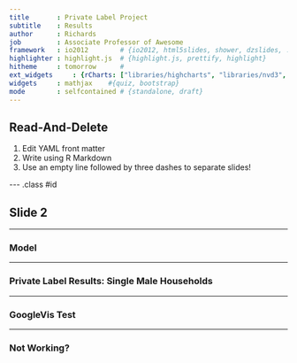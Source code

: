 ```yaml
---
title       : Private Label Project 
subtitle    : Results 
author      : Richards
job         : Associate Professor of Awesome
framework   : io2012        # {io2012, html5slides, shower, dzslides, ...}
highlighter : highlight.js  # {highlight.js, prettify, highlight}
hitheme     : tomorrow      # 
ext_widgets     : {rCharts: ["libraries/highcharts", "libraries/nvd3", "libraries/morris", "libraries/dimple", "libraries/Rickshaw"]}           
widgets     : mathjax    #{quiz, bootstrap}
mode        : selfcontained # {standalone, draft}
---
```



## Read-And-Delete

1. Edit YAML front matter
2. Write using R Markdown
3. Use an empty line followed by three dashes to separate slides!

--- .class #id 

## Slide 2

 













---
### Model 

---
### Private Label Results: Single Male Households 




<div id ="chart1"></div>
<script type='text/javascript' src=http://code.jquery.com/jquery-1.9.1.min.js></script>
<script type='text/javascript' src=http://code.highcharts.com/highcharts.js></script>
<script type='text/javascript' src=http://code.highcharts.com/highcharts-more.js></script>
<div id='chart1' class='rChart highcharts'></div>
<script type='text/javascript'>
    (function($){
        $(function () {
            var chart = new Highcharts.Chart({
 "dom": "chart1",
"width":    800,
"height":    400,
"credits": {
 "href": null,
"text": null 
},
"title": {
 "text": "Change in PL share compared to 18-34 Age group" 
},
"yAxis": {
 "title": "Change in PL share" 
},
"series": [
 {
 "data": [
 [
 "35-44",
0.05402 
],
[
 "45-54",
0.040051 
],
[
 "55-64",
0.024423 
],
[
 "65+",
-0.032997 
] 
],
"name": "ADULT-INCONTINENCE",
"type": "line",
"marker": {
 "radius":      0 
} 
},
{
 "data": [
 [
 "35-44",
0.055136 
],
[
 "45-54",
0.038901 
],
[
 "55-64",
0.02482 
],
[
 "65+",
-0.012398 
] 
],
"name": "ANALGESIC & CHEST RUBS",
"type": "line",
"marker": {
 "radius":      0 
} 
},
{
 "data": [
 [
 "35-44",
0.068878 
],
[
 "45-54",
0.044217 
],
[
 "55-64",
0.026774 
],
[
 "65+",
-0.041777 
] 
],
"name": "ANTACIDS",
"type": "line",
"marker": {
 "radius":      0 
} 
},
{
 "data": [
 [
 "35-44",
0.037857 
],
[
 "45-54",
0.036525 
],
[
 "55-64",
0.017095 
],
[
 "65+",
-0.041092 
] 
],
"name": "ANTI-GAS PRODUCTS",
"type": "line",
"marker": {
 "radius":      0 
} 
},
{
 "data": [
 [
 "35-44",
0.007063 
],
[
 "45-54",
0.009382 
],
[
 "55-64",
0.014891 
],
[
 "65+",
-0.006528 
] 
],
"name": "AUTOMOTIVE",
"type": "line",
"marker": {
 "radius":      0 
} 
},
{
 "data": [
 [
 "35-44",
0.004109 
],
[
 "45-54",
0.002729 
],
[
 "55-64",
0.00299 
],
[
 "65+",
0.000738 
] 
],
"name": "BABY FOOD",
"type": "line",
"marker": {
 "radius":      0 
} 
},
{
 "data": [
 [
 "35-44",
0.01348 
],
[
 "45-54",
0.012783 
],
[
 "55-64",
0.011967 
],
[
 "65+",
0.020854 
] 
],
"name": "BABY NEEDS",
"type": "line",
"marker": {
 "radius":      0 
} 
},
{
 "data": [
 [
 "35-44",
0.025153 
],
[
 "45-54",
0.008921 
],
[
 "55-64",
-0.000689 
],
[
 "65+",
-0.015877 
] 
],
"name": "BAKED GOODS-FROZEN",
"type": "line",
"marker": {
 "radius":      0 
} 
},
{
 "data": [
 [
 "35-44",
0.001588 
],
[
 "45-54",
0.008144 
],
[
 "55-64",
0.015295 
],
[
 "65+",
0.028276 
] 
],
"name": "BAKING MIXES",
"type": "line",
"marker": {
 "radius":      0 
} 
},
{
 "data": [
 [
 "35-44",
0.012953 
],
[
 "45-54",
0.013289 
],
[
 "55-64",
0.017322 
],
[
 "65+",
0.018126 
] 
],
"name": "BAKING SUPPLIES",
"type": "line",
"marker": {
 "radius":      0 
} 
},
{
 "data": [
 [
 "35-44",
0.001415 
],
[
 "45-54",
0.010088 
],
[
 "55-64",
0.014575 
],
[
 "65+",
0.031527 
] 
],
"name": "BATTERIES AND FLASHLIGHTS",
"type": "line",
"marker": {
 "radius":      0 
} 
},
{
 "data": [
 [
 "35-44",
0.019051 
],
[
 "45-54",
0.013388 
],
[
 "55-64",
-0.002921 
],
[
 "65+",
-0.003444 
] 
],
"name": "BREAD AND BAKED GOODS",
"type": "line",
"marker": {
 "radius":      0 
} 
},
{
 "data": [
 [
 "35-44",
0.013613 
],
[
 "45-54",
0.010194 
],
[
 "55-64",
0.005656 
],
[
 "65+",
0.006945 
] 
],
"name": "BREAKFAST FOOD",
"type": "line",
"marker": {
 "radius":      0 
} 
},
{
 "data": [
 [
 "35-44",
0.017831 
],
[
 "45-54",
0.009945 
],
[
 "55-64",
-0.001048 
],
[
 "65+",
0.027648 
] 
],
"name": "BREAKFAST FOODS-FROZEN",
"type": "line",
"marker": {
 "radius":      0 
} 
},
{
 "data": [
 [
 "35-44",
0.037178 
],
[
 "45-54",
0.011964 
],
[
 "55-64",
0.004856 
],
[
 "65+",
-0.028243 
] 
],
"name": "BUTTER AND MARGARINE",
"type": "line",
"marker": {
 "radius":      0 
} 
},
{
 "data": [
 [
 "35-44",
0.002795 
],
[
 "45-54",
0.003369 
],
[
 "55-64",
0.006316 
],
[
 "65+",
0.013243 
] 
],
"name": "CANDY",
"type": "line",
"marker": {
 "radius":      0 
} 
},
{
 "data": [
 [
 "35-44",
0.001272 
],
[
 "45-54",
0.009296 
],
[
 "55-64",
0.018066 
],
[
 "65+",
0.036225 
] 
],
"name": "CARBONATED BEVERAGES",
"type": "line",
"marker": {
 "radius":      0 
} 
},
{
 "data": [
 [
 "35-44",
0.000855 
],
[
 "45-54",
0.012884 
],
[
 "55-64",
0.035493 
],
[
 "65+",
0.056601 
] 
],
"name": "CEREAL",
"type": "line",
"marker": {
 "radius":      0 
} 
},
{
 "data": [
 [
 "35-44",
0.014184 
],
[
 "45-54",
0.012705 
],
[
 "55-64",
0.012183 
],
[
 "65+",
0.009057 
] 
],
"name": "CHARCOAL, LOGS, ACCESSORIES",
"type": "line",
"marker": {
 "radius":      0 
} 
},
{
 "data": [
 [
 "35-44",
0.038574 
],
[
 "45-54",
0.015171 
],
[
 "55-64",
0.008797 
],
[
 "65+",
-0.016279 
] 
],
"name": "CHEESE",
"type": "line",
"marker": {
 "radius":      0 
} 
},
{
 "data": [
 [
 "35-44",
0.007746 
],
[
 "45-54",
0.009225 
],
[
 "55-64",
0.010249 
],
[
 "65+",
0.018096 
] 
],
"name": "COFFEE",
"type": "line",
"marker": {
 "radius":      0 
} 
},
{
 "data": [
 [
 "35-44",
0.057904 
],
[
 "45-54",
0.047236 
],
[
 "55-64",
0.042102 
],
[
 "65+",
0.015959 
] 
],
"name": "COLD REMEDIES - ADULT",
"type": "line",
"marker": {
 "radius":      0 
} 
},
{
 "data": [
 [
 "35-44",
0.013981 
],
[
 "45-54",
0.012181 
],
[
 "55-64",
0.01894 
],
[
 "65+",
0.036836 
] 
],
"name": "CONDIMENTS, GRAVIES, AND SAUCES",
"type": "line",
"marker": {
 "radius":      0 
} 
},
{
 "data": [
 [
 "35-44",
-0.003112 
],
[
 "45-54",
0.011718 
],
[
 "55-64",
0.02788 
],
[
 "65+",
0.049829 
] 
],
"name": "COOKIES",
"type": "line",
"marker": {
 "radius":      0 
} 
},
{
 "data": [
 [
 "35-44",
0.00292 
],
[
 "45-54",
0.00362 
],
[
 "55-64",
 7e-06 
],
[
 "65+",
-0.000839 
] 
],
"name": "COSMETICS",
"type": "line",
"marker": {
 "radius":      0 
} 
},
{
 "data": [
 [
 "35-44",
0.002992 
],
[
 "45-54",
0.0134 
],
[
 "55-64",
0.021244 
],
[
 "65+",
0.012239 
] 
],
"name": "COT CHEESE, SOUR CREAM, TOPPINGS",
"type": "line",
"marker": {
 "radius":      0 
} 
},
{
 "data": [
 [
 "35-44",
0.012475 
],
[
 "45-54",
0.01496 
],
[
 "55-64",
0.014148 
],
[
 "65+",
0.002338 
] 
],
"name": "COUGH AND COLD REMEDIES",
"type": "line",
"marker": {
 "radius":      0 
} 
},
{
 "data": [
 [
 "35-44",
0.060289 
],
[
 "45-54",
0.046415 
],
[
 "55-64",
0.030629 
],
[
 "65+",
-0.012451 
] 
],
"name": "COUGH SYRUPS & TABLETS",
"type": "line",
"marker": {
 "radius":      0 
} 
},
{
 "data": [
 [
 "35-44",
0.004846 
],
[
 "45-54",
0.013124 
],
[
 "55-64",
0.012807 
],
[
 "65+",
0.032608 
] 
],
"name": "CRACKERS",
"type": "line",
"marker": {
 "radius":      0 
} 
},
{
 "data": [
 [
 "35-44",
0.012392 
],
[
 "45-54",
0.012744 
],
[
 "55-64",
0.004008 
],
[
 "65+",
0.012702 
] 
],
"name": "DESSERTS, GELATINS, SYRUP",
"type": "line",
"marker": {
 "radius":      0 
} 
},
{
 "data": [
 [
 "35-44",
0.005198 
],
[
 "45-54",
0.011408 
],
[
 "55-64",
0.015159 
],
[
 "65+",
0.040346 
] 
],
"name": "DESSERTS/FRUITS/TOPPINGS-FROZEN",
"type": "line",
"marker": {
 "radius":      0 
} 
},
{
 "data": [
 [
 "35-44",
0.001738 
],
[
 "45-54",
0.004271 
],
[
 "55-64",
0.007354 
],
[
 "65+",
0.007464 
] 
],
"name": "DETERGENTS",
"type": "line",
"marker": {
 "radius":      0 
} 
},
{
 "data": [
 [
 "35-44",
0.039511 
],
[
 "45-54",
0.031532 
],
[
 "55-64",
0.014733 
],
[
 "65+",
-0.034082 
] 
],
"name": "DIARRHEA REMEDIES",
"type": "line",
"marker": {
 "radius":      0 
} 
},
{
 "data": [
 [
 "35-44",
0.005504 
],
[
 "45-54",
0.005305 
],
[
 "55-64",
0.004263 
],
[
 "65+",
0.005932 
] 
],
"name": "DIET AIDS",
"type": "line",
"marker": {
 "radius":      0 
} 
},
{
 "data": [
 [
 "35-44",
0.011409 
],
[
 "45-54",
0.008783 
],
[
 "55-64",
0.010122 
],
[
 "65+",
0.011623 
] 
],
"name": "DISPOSABLE DIAPERS",
"type": "line",
"marker": {
 "radius":      0 
} 
},
{
 "data": [
 [
 "35-44",
0.0048 
],
[
 "45-54",
0.013205 
],
[
 "55-64",
0.015967 
],
[
 "65+",
0.03514 
] 
],
"name": "DOUGH PRODUCTS",
"type": "line",
"marker": {
 "radius":      0 
} 
},
{
 "data": [
 [
 "35-44",
0.008108 
],
[
 "45-54",
0.011566 
],
[
 "55-64",
0.023371 
],
[
 "65+",
0.01708 
] 
],
"name": "DRESSINGS/SALADS/PREP FOODS-DELI",
"type": "line",
"marker": {
 "radius":      0 
} 
},
{
 "data": [
 [
 "35-44",
0.024386 
],
[
 "45-54",
0.009196 
],
[
 "55-64",
0.003996 
],
[
 "65+",
0.005689 
] 
],
"name": "EGGS",
"type": "line",
"marker": {
 "radius":      0 
} 
},
{
 "data": [
 [
 "35-44",
0.043032 
],
[
 "45-54",
0.031164 
],
[
 "55-64",
0.017604 
],
[
 "65+",
-0.046762 
] 
],
"name": "EYE DROPS & LOTIONS",
"type": "line",
"marker": {
 "radius":      0 
} 
},
{
 "data": [
 [
 "35-44",
0.018904 
],
[
 "45-54",
0.010018 
],
[
 "55-64",
0.00964 
],
[
 "65+",
0.004612 
] 
],
"name": "FEMININE HYGIENE",
"type": "line",
"marker": {
 "radius":      0 
} 
},
{
 "data": [
 [
 "35-44",
0.015828 
],
[
 "45-54",
0.016605 
],
[
 "55-64",
0.015497 
],
[
 "65+",
0.022794 
] 
],
"name": "FIRST AID",
"type": "line",
"marker": {
 "radius":      0 
} 
},
{
 "data": [
 [
 "35-44",
0.008909 
],
[
 "45-54",
0.007411 
],
[
 "55-64",
0.004387 
],
[
 "65+",
0.005052 
] 
],
"name": "FLORAL, GARDENING",
"type": "line",
"marker": {
 "radius":      0 
} 
},
{
 "data": [
 [
 "35-44",
0.017898 
],
[
 "45-54",
0.01227 
],
[
 "55-64",
0.005133 
],
[
 "65+",
0.010643 
] 
],
"name": "FLOUR",
"type": "line",
"marker": {
 "radius":      0 
} 
},
{
 "data": [
 [
 "35-44",
0.008286 
],
[
 "45-54",
0.006912 
],
[
 "55-64",
0.006926 
],
[
 "65+",
0.006348 
] 
],
"name": "FRAGRANCES - WOMEN",
"type": "line",
"marker": {
 "radius":      0 
} 
},
{
 "data": [
 [
 "35-44",
0.007471 
],
[
 "45-54",
0.004321 
],
[
 "55-64",
0.00548 
],
[
 "65+",
-0.001631 
] 
],
"name": "FRESH MEAT",
"type": "line",
"marker": {
 "radius":      0 
} 
},
{
 "data": [
 [
 "35-44",
0.012839 
],
[
 "45-54",
0.007993 
],
[
 "55-64",
-0.006992 
],
[
 "65+",
-0.01816 
] 
],
"name": "FRESH PRODUCE",
"type": "line",
"marker": {
 "radius":      0 
} 
},
{
 "data": [
 [
 "35-44",
0.000443 
],
[
 "45-54",
0.003828 
],
[
 "55-64",
0.004325 
],
[
 "65+",
0.00348 
] 
],
"name": "FRESHENERS AND DEODORIZERS",
"type": "line",
"marker": {
 "radius":      0 
} 
},
{
 "data": [
 [
 "35-44",
0.008476 
],
[
 "45-54",
0.013897 
],
[
 "55-64",
0.02503 
],
[
 "65+",
0.010651 
] 
],
"name": "FRUIT - CANNED",
"type": "line",
"marker": {
 "radius":      0 
} 
},
{
 "data": [
 [
 "35-44",
0.009858 
],
[
 "45-54",
0.0115 
],
[
 "55-64",
0.011409 
],
[
 "65+",
0.025708 
] 
],
"name": "FRUIT - DRIED",
"type": "line",
"marker": {
 "radius":      0 
} 
},
{
 "data": [
 [
 "35-44",
0.009948 
],
[
 "45-54",
0.011486 
],
[
 "55-64",
0.017285 
],
[
 "65+",
0.029057 
] 
],
"name": "GLASSWARE, TABLEWARE",
"type": "line",
"marker": {
 "radius":      0 
} 
},
{
 "data": [
 [
 "35-44",
0.002228 
],
[
 "45-54",
0.01072 
],
[
 "55-64",
0.016487 
],
[
 "65+",
0.021659 
] 
],
"name": "GROOMING AIDS",
"type": "line",
"marker": {
 "radius":      0 
} 
},
{
 "data": [
 [
 "35-44",
0.002162 
],
[
 "45-54",
0.003972 
],
[
 "55-64",
0.00524 
],
[
 "65+",
0.002299 
] 
],
"name": "HAIR CARE",
"type": "line",
"marker": {
 "radius":      0 
} 
},
{
 "data": [
 [
 "35-44",
0.01229 
],
[
 "45-54",
0.007487 
],
[
 "55-64",
0.015083 
],
[
 "65+",
0.008906 
] 
],
"name": "HARDWARE, TOOLS",
"type": "line",
"marker": {
 "radius":      0 
} 
},
{
 "data": [
 [
 "35-44",
0.015968 
],
[
 "45-54",
0.005552 
],
[
 "55-64",
0.003009 
],
[
 "65+",
-0.005938 
] 
],
"name": "HOUSEHOLD CLEANERS",
"type": "line",
"marker": {
 "radius":      0 
} 
},
{
 "data": [
 [
 "35-44",
0.011478 
],
[
 "45-54",
0.007964 
],
[
 "55-64",
0.014279 
],
[
 "65+",
-0.011367 
] 
],
"name": "HOUSEHOLD SUPPLIES",
"type": "line",
"marker": {
 "radius":      0 
} 
},
{
 "data": [
 [
 "35-44",
0.005179 
],
[
 "45-54",
0.005204 
],
[
 "55-64",
0.010221 
],
[
 "65+",
0.00764 
] 
],
"name": "HOUSEWARES, APPLIANCES",
"type": "line",
"marker": {
 "radius":      0 
} 
},
{
 "data": [
 [
 "35-44",
0.016835 
],
[
 "45-54",
0.008272 
],
[
 "55-64",
0.002219 
],
[
 "65+",
0.010688 
] 
],
"name": "ICE",
"type": "line",
"marker": {
 "radius":      0 
} 
},
{
 "data": [
 [
 "35-44",
0.000351 
],
[
 "45-54",
0.013251 
],
[
 "55-64",
0.030795 
],
[
 "65+",
0.048942 
] 
],
"name": "ICE CREAM, NOVELTIES",
"type": "line",
"marker": {
 "radius":      0 
} 
},
{
 "data": [
 [
 "35-44",
0.004061 
],
[
 "45-54",
0.003999 
],
[
 "55-64",
0.001905 
],
[
 "65+",
0.003169 
] 
],
"name": "INSECTICDS/PESTICDS/RODENTICDS",
"type": "line",
"marker": {
 "radius":      0 
} 
},
{
 "data": [
 [
 "35-44",
0.002843 
],
[
 "45-54",
0.01479 
],
[
 "55-64",
0.012741 
],
[
 "65+",
0.010707 
] 
],
"name": "JAMS, JELLIES, SPREADS",
"type": "line",
"marker": {
 "radius":      0 
} 
},
{
 "data": [
 [
 "35-44",
0.005446 
],
[
 "45-54",
0.0118 
],
[
 "55-64",
0.022769 
],
[
 "65+",
0.050414 
] 
],
"name": "JUICE, DRINKS - CANNED, BOTTLED",
"type": "line",
"marker": {
 "radius":      0 
} 
},
{
 "data": [
 [
 "35-44",
0.005485 
],
[
 "45-54",
0.008933 
],
[
 "55-64",
0.022158 
],
[
 "65+",
0.015982 
] 
],
"name": "JUICES, DRINKS-FROZEN",
"type": "line",
"marker": {
 "radius":      0 
} 
},
{
 "data": [
 [
 "35-44",
0.018421 
],
[
 "45-54",
0.011631 
],
[
 "55-64",
-0.007642 
],
[
 "65+",
0.011032 
] 
],
"name": "KITCHEN GADGETS",
"type": "line",
"marker": {
 "radius":      0 
} 
},
{
 "data": [
 [
 "35-44",
0.005936 
],
[
 "45-54",
0.013453 
],
[
 "55-64",
0.013332 
],
[
 "65+",
0.000943 
] 
],
"name": "LAUNDRY SUPPLIES",
"type": "line",
"marker": {
 "radius":      0 
} 
},
{
 "data": [
 [
 "35-44",
0.050996 
],
[
 "45-54",
0.043823 
],
[
 "55-64",
0.034682 
],
[
 "65+",
-0.00683 
] 
],
"name": "LAXATIVES",
"type": "line",
"marker": {
 "radius":      0 
} 
},
{
 "data": [
 [
 "35-44",
0.005822 
],
[
 "45-54",
0.007868 
],
[
 "55-64",
0.010229 
],
[
 "65+",
0.013528 
] 
],
"name": "LIGHT BULBS, ELECTRIC GOODS",
"type": "line",
"marker": {
 "radius":      0 
} 
},
{
 "data": [
 [
 "35-44",
0.063386 
],
[
 "45-54",
0.046101 
],
[
 "55-64",
0.029065 
],
[
 "65+",
-0.04753 
] 
],
"name": "MEDICATED PRODUCTS",
"type": "line",
"marker": {
 "radius":      0 
} 
},
{
 "data": [
 [
 "35-44",
0.018172 
],
[
 "45-54",
0.01689 
],
[
 "55-64",
0.018403 
],
[
 "65+",
0.00303 
] 
],
"name": "MEDICATIONS/REMEDIES/HEALTH AI",
"type": "line",
"marker": {
 "radius":      0 
} 
},
{
 "data": [
 [
 "35-44",
0.009059 
],
[
 "45-54",
0.004914 
],
[
 "55-64",
0.005426 
],
[
 "65+",
0.013173 
] 
],
"name": "MEN'S TOILETRIES",
"type": "line",
"marker": {
 "radius":      0 
} 
},
{
 "data": [
 [
 "35-44",
0.016936 
],
[
 "45-54",
0.011018 
],
[
 "55-64",
0.004581 
],
[
 "65+",
0.001975 
] 
],
"name": "MILK",
"type": "line",
"marker": {
 "radius":      0 
} 
},
{
 "data": [
 [
 "35-44",
0.056253 
],
[
 "45-54",
0.039319 
],
[
 "55-64",
0.02584 
],
[
 "65+",
-0.01654 
] 
],
"name": "MINERALS",
"type": "line",
"marker": {
 "radius":      0 
} 
},
{
 "data": [
 [
 "35-44",
0.005805 
],
[
 "45-54",
0.013547 
],
[
 "55-64",
0.011087 
],
[
 "65+",
0.053162 
] 
],
"name": "NUTS",
"type": "line",
"marker": {
 "radius":      0 
} 
},
{
 "data": [
 [
 "35-44",
0.006946 
],
[
 "45-54",
0.01091 
],
[
 "55-64",
0.023652 
],
[
 "65+",
0.018868 
] 
],
"name": "ORAL HYGIENE",
"type": "line",
"marker": {
 "radius":      0 
} 
},
{
 "data": [
 [
 "35-44",
0.021381 
],
[
 "45-54",
0.009466 
],
[
 "55-64",
0.00338 
],
[
 "65+",
0.015493 
] 
],
"name": "PACKAGED MEATS-DELI",
"type": "line",
"marker": {
 "radius":      0 
} 
},
{
 "data": [
 [
 "35-44",
-0.000341 
],
[
 "45-54",
0.012296 
],
[
 "55-64",
0.021809 
],
[
 "65+",
0.016981 
] 
],
"name": "PACKAGED MILK AND MODIFIERS",
"type": "line",
"marker": {
 "radius":      0 
} 
},
{
 "data": [
 [
 "35-44",
0.045735 
],
[
 "45-54",
0.033812 
],
[
 "55-64",
0.014653 
],
[
 "65+",
-0.039335 
] 
],
"name": "PAIN REMEDIES - ARTHRITIS",
"type": "line",
"marker": {
 "radius":      0 
} 
},
{
 "data": [
 [
 "35-44",
0.047282 
],
[
 "45-54",
0.045501 
],
[
 "55-64",
0.03159 
],
[
 "65+",
-0.02715 
] 
],
"name": "PAIN REMEDIES - HEADACHE",
"type": "line",
"marker": {
 "radius":      0 
} 
},
{
 "data": [
 [
 "35-44",
0.018588 
],
[
 "45-54",
0.014597 
],
[
 "55-64",
0.009055 
],
[
 "65+",
-0.007657 
] 
],
"name": "PAPER PRODUCTS",
"type": "line",
"marker": {
 "radius":      0 
} 
},
{
 "data": [
 [
 "35-44",
0.025954 
],
[
 "45-54",
0.013284 
],
[
 "55-64",
-2.9e-05 
],
[
 "65+",
-0.028388 
] 
],
"name": "PASTA",
"type": "line",
"marker": {
 "radius":      0 
} 
},
{
 "data": [
 [
 "35-44",
0.006899 
],
[
 "45-54",
0.00796 
],
[
 "55-64",
0.011647 
],
[
 "65+",
0.01842 
] 
],
"name": "PERSONAL SOAP AND BATH ADDITIV",
"type": "line",
"marker": {
 "radius":      0 
} 
},
{
 "data": [
 [
 "35-44",
0.007815 
],
[
 "45-54",
0.010111 
],
[
 "55-64",
0.017376 
],
[
 "65+",
0.01012 
] 
],
"name": "PET CARE",
"type": "line",
"marker": {
 "radius":      0 
} 
},
{
 "data": [
 [
 "35-44",
0.004967 
],
[
 "45-54",
0.009239 
],
[
 "55-64",
0.012463 
],
[
 "65+",
0.029704 
] 
],
"name": "PET FOOD",
"type": "line",
"marker": {
 "radius":      0 
} 
},
{
 "data": [
 [
 "35-44",
0.037117 
],
[
 "45-54",
0.035177 
],
[
 "55-64",
0.018671 
],
[
 "65+",
-0.027752 
] 
],
"name": "PETROLEUM JELLY",
"type": "line",
"marker": {
 "radius":      0 
} 
},
{
 "data": [
 [
 "35-44",
0.010657 
],
[
 "45-54",
0.006583 
],
[
 "55-64",
0.007978 
],
[
 "65+",
0.004079 
] 
],
"name": "PHOTOGRAPHIC SUPPLIES",
"type": "line",
"marker": {
 "radius":      0 
} 
},
{
 "data": [
 [
 "35-44",
0.011602 
],
[
 "45-54",
0.015131 
],
[
 "55-64",
0.00239 
],
[
 "65+",
-0.001418 
] 
],
"name": "PICKLES, OLIVES, AND RELISH",
"type": "line",
"marker": {
 "radius":      0 
} 
},
{
 "data": [
 [
 "35-44",
0.020459 
],
[
 "45-54",
0.007844 
],
[
 "55-64",
0.004431 
],
[
 "65+",
-0.011603 
] 
],
"name": "PIZZA/SNACKS/HORS DOEURVES-FRZN",
"type": "line",
"marker": {
 "radius":      0 
} 
},
{
 "data": [
 [
 "35-44",
0.000594 
],
[
 "45-54",
0.011473 
],
[
 "55-64",
0.01603 
],
[
 "65+",
0.026044 
] 
],
"name": "PREPARED FOOD-DRY MIXES",
"type": "line",
"marker": {
 "radius":      0 
} 
},
{
 "data": [
 [
 "35-44",
0.013219 
],
[
 "45-54",
0.008713 
],
[
 "55-64",
0.002844 
],
[
 "65+",
0.005312 
] 
],
"name": "PREPARED FOOD-READY-TO-SERVE",
"type": "line",
"marker": {
 "radius":      0 
} 
},
{
 "data": [
 [
 "35-44",
0.019034 
],
[
 "45-54",
0.004039 
],
[
 "55-64",
-0.003378 
],
[
 "65+",
-0.014483 
] 
],
"name": "PREPARED FOODS-FROZEN",
"type": "line",
"marker": {
 "radius":      0 
} 
},
{
 "data": [
 [
 "35-44",
0.008849 
],
[
 "45-54",
0.005271 
],
[
 "55-64",
0.001696 
],
[
 "65+",
0.012299 
] 
],
"name": "PUDDING, DESSERTS-DAIRY",
"type": "line",
"marker": {
 "radius":      0 
} 
},
{
 "data": [
 [
 "35-44",
0.019199 
],
[
 "45-54",
0.012732 
],
[
 "55-64",
0.014265 
],
[
 "65+",
0.017446 
] 
],
"name": "SALAD DRESSINGS, MAYO, TOPPINGS",
"type": "line",
"marker": {
 "radius":      0 
} 
},
{
 "data": [
 [
 "35-44",
0.010953 
],
[
 "45-54",
0.009379 
],
[
 "55-64",
0.005448 
],
[
 "65+",
0.014809 
] 
],
"name": "SANITARY PROTECTION",
"type": "line",
"marker": {
 "radius":      0 
} 
},
{
 "data": [
 [
 "35-44",
0.014666 
],
[
 "45-54",
0.011089 
],
[
 "55-64",
0.000267 
],
[
 "65+",
-0.022159 
] 
],
"name": "SEAFOOD - CANNED",
"type": "line",
"marker": {
 "radius":      0 
} 
},
{
 "data": [
 [
 "35-44",
0.005655 
],
[
 "45-54",
0.005562 
],
[
 "55-64",
0.005153 
],
[
 "65+",
0.007019 
] 
],
"name": "SHAVING NEEDS",
"type": "line",
"marker": {
 "radius":      0 
} 
},
{
 "data": [
 [
 "35-44",
0.01132 
],
[
 "45-54",
0.014333 
],
[
 "55-64",
0.008884 
],
[
 "65+",
0.001943 
] 
],
"name": "SHORTENING, OIL",
"type": "line",
"marker": {
 "radius":      0 
} 
},
{
 "data": [
 [
 "35-44",
0.040907 
],
[
 "45-54",
0.034522 
],
[
 "55-64",
0.019131 
],
[
 "65+",
-0.025395 
] 
],
"name": "SINUS REMEDIES",
"type": "line",
"marker": {
 "radius":      0 
} 
},
{
 "data": [
 [
 "35-44",
0.008214 
],
[
 "45-54",
0.006214 
],
[
 "55-64",
0.00662 
],
[
 "65+",
0.015762 
] 
],
"name": "SKIN CARE PREPARATIONS",
"type": "line",
"marker": {
 "radius":      0 
} 
},
{
 "data": [
 [
 "35-44",
0.042924 
],
[
 "45-54",
0.032051 
],
[
 "55-64",
0.021283 
],
[
 "65+",
-0.017587 
] 
],
"name": "SLEEPING AIDS",
"type": "line",
"marker": {
 "radius":      0 
} 
},
{
 "data": [
 [
 "35-44",
0.004985 
],
[
 "45-54",
0.008673 
],
[
 "55-64",
0.008627 
],
[
 "65+",
0.011381 
] 
],
"name": "SNACKS",
"type": "line",
"marker": {
 "radius":      0 
} 
},
{
 "data": [
 [
 "35-44",
0.029788 
],
[
 "45-54",
0.009998 
],
[
 "55-64",
0.004173 
],
[
 "65+",
-0.017908 
] 
],
"name": "SNACKS, SPREADS, DIPS-DAIRY",
"type": "line",
"marker": {
 "radius":      0 
} 
},
{
 "data": [
 [
 "35-44",
0.012607 
],
[
 "45-54",
0.012627 
],
[
 "55-64",
0.02791 
],
[
 "65+",
0.03316 
] 
],
"name": "SOFT DRINKS-NON-CARBONATED",
"type": "line",
"marker": {
 "radius":      0 
} 
},
{
 "data": [
 [
 "35-44",
0.006127 
],
[
 "45-54",
0.010932 
],
[
 "55-64",
0.006854 
],
[
 "65+",
0.016876 
] 
],
"name": "SOUP",
"type": "line",
"marker": {
 "radius":      0 
} 
},
{
 "data": [
 [
 "35-44",
0.015525 
],
[
 "45-54",
0.012006 
],
[
 "55-64",
0.001376 
],
[
 "65+",
0.008382 
] 
],
"name": "SPICES, SEASONING, EXTRACTS",
"type": "line",
"marker": {
 "radius":      0 
} 
},
{
 "data": [
 [
 "35-44",
0.006323 
],
[
 "45-54",
0.007761 
],
[
 "55-64",
0.015029 
],
[
 "65+",
0.013528 
] 
],
"name": "STATIONERY, SCHOOL SUPPLIES",
"type": "line",
"marker": {
 "radius":      0 
} 
},
{
 "data": [
 [
 "35-44",
0.037459 
],
[
 "45-54",
0.010379 
],
[
 "55-64",
0.006705 
],
[
 "65+",
-0.03679 
] 
],
"name": "SUGAR, SWEETENERS",
"type": "line",
"marker": {
 "radius":      0 
} 
},
{
 "data": [
 [
 "35-44",
0.018094 
],
[
 "45-54",
0.011135 
],
[
 "55-64",
0.001488 
],
[
 "65+",
0.009402 
] 
],
"name": "TABLE SYRUPS, MOLASSES",
"type": "line",
"marker": {
 "radius":      0 
} 
},
{
 "data": [
 [
 "35-44",
0.01199 
],
[
 "45-54",
0.007533 
],
[
 "55-64",
0.008798 
],
[
 "65+",
0.029598 
] 
],
"name": "TEA",
"type": "line",
"marker": {
 "radius":      0 
} 
},
{
 "data": [
 [
 "35-44",
0.034234 
],
[
 "45-54",
0.012956 
],
[
 "55-64",
-0.003035 
],
[
 "65+",
0.009026 
] 
],
"name": "UNPREP MEAT/POULTRY/SEAFOOD-FRZN",
"type": "line",
"marker": {
 "radius":      0 
} 
},
{
 "data": [
 [
 "35-44",
0.01348 
],
[
 "45-54",
0.014753 
],
[
 "55-64",
0.003431 
],
[
 "65+",
0.001633 
] 
],
"name": "VEGETABLES-FROZEN",
"type": "line",
"marker": {
 "radius":      0 
} 
},
{
 "data": [
 [
 "35-44",
0.025639 
],
[
 "45-54",
0.014158 
],
[
 "55-64",
0.00664 
],
[
 "65+",
-0.006778 
] 
],
"name": "VEGETABLES - CANNED",
"type": "line",
"marker": {
 "radius":      0 
} 
},
{
 "data": [
 [
 "35-44",
0.005662 
],
[
 "45-54",
0.012154 
],
[
 "55-64",
0.017313 
],
[
 "65+",
0.002396 
] 
],
"name": "VEGETABLES AND GRAINS - DRIED",
"type": "line",
"marker": {
 "radius":      0 
} 
},
{
 "data": [
 [
 "35-44",
0.004808 
],
[
 "45-54",
0.014626 
],
[
 "55-64",
0.031482 
],
[
 "65+",
0.028117 
] 
],
"name": "VITAMINS",
"type": "line",
"marker": {
 "radius":      0 
} 
},
{
 "data": [
 [
 "35-44",
0.05135 
],
[
 "45-54",
0.033238 
],
[
 "55-64",
0.008715 
],
[
 "65+",
-0.035006 
] 
],
"name": "VITAMINS-MULTIPLE",
"type": "line",
"marker": {
 "radius":      0 
} 
},
{
 "data": [
 [
 "35-44",
0.031804 
],
[
 "45-54",
0.01389 
],
[
 "55-64",
-0.005127 
],
[
 "65+",
-0.012588 
] 
],
"name": "WRAPPING MATERIALS AND BAGS",
"type": "line",
"marker": {
 "radius":      0 
} 
},
{
 "data": [
 [
 "35-44",
0.01755 
],
[
 "45-54",
0.009256 
],
[
 "55-64",
0.016482 
],
[
 "65+",
0.047737 
] 
],
"name": "YOGURT",
"type": "line",
"marker": {
 "radius":      0 
} 
} 
],
"xAxis": {
 "categories": [ "35-44", "45-54", "55-64", "65+" ],
"title": "Age" 
},
"subtitle": {
 "text": "115 Category Groups" 
},
"plotOptions": {
 "line": {
 "cursor": "pointer",
"point": {
 "events": {
 "click":  function() { alert ('Category: '+ this.category); }  
} 
} 
} 
},
"tooltip": {
 "pointFormat": "{series.name}",
"headerFormat": "" 
},
"legend": {
 "enabled": false 
},
"colors": [ "rgba(119, 152, 191, .3)", "rgba(119, 152, 191, .3)", "rgba(119, 152, 191, .3)", "rgba(119, 152, 191, .3)", "rgba(223, 83, 83, .3)", "rgba(223, 83, 83, .3)", "rgba(223, 83, 83, .3)", "rgba(223, 83, 83, .3)", "rgba(223, 83, 83, .3)", "rgba(223, 83, 83, .3)", "rgba(223, 83, 83, .3)", "rgba(223, 83, 83, .3)", "rgba(223, 83, 83, .3)", "rgba(223, 83, 83, .3)", "rgba(223, 83, 83, .3)", "rgba(223, 83, 83, .3)", "rgba(223, 83, 83, .3)", "rgba(223, 83, 83, .3)", "rgba(223, 83, 83, .3)", "rgba(223, 83, 83, .3)", "rgba(223, 83, 83, .3)", "rgba(119, 152, 191, .3)", "rgba(223, 83, 83, .3)", "rgba(223, 83, 83, .3)", "rgba(223, 83, 83, .3)", "rgba(223, 83, 83, .3)", "rgba(223, 83, 83, .3)", "rgba(119, 152, 191, .3)", "rgba(223, 83, 83, .3)", "rgba(223, 83, 83, .3)", "rgba(223, 83, 83, .3)", "rgba(223, 83, 83, .3)", "rgba(119, 152, 191, .3)", "rgba(223, 83, 83, .3)", "rgba(223, 83, 83, .3)", "rgba(223, 83, 83, .3)", "rgba(223, 83, 83, .3)", "rgba(223, 83, 83, .3)", "rgba(119, 152, 191, .3)", "rgba(223, 83, 83, .3)", "rgba(223, 83, 83, .3)", "rgba(223, 83, 83, .3)", "rgba(223, 83, 83, .3)", "rgba(223, 83, 83, .3)", "rgba(223, 83, 83, .3)", "rgba(223, 83, 83, .3)", "rgba(223, 83, 83, .3)", "rgba(223, 83, 83, .3)", "rgba(223, 83, 83, .3)", "rgba(223, 83, 83, .3)", "rgba(223, 83, 83, .3)", "rgba(223, 83, 83, .3)", "rgba(223, 83, 83, .3)", "rgba(223, 83, 83, .3)", "rgba(223, 83, 83, .3)", "rgba(223, 83, 83, .3)", "rgba(223, 83, 83, .3)", "rgba(223, 83, 83, .3)", "rgba(223, 83, 83, .3)", "rgba(223, 83, 83, .3)", "rgba(223, 83, 83, .3)", "rgba(223, 83, 83, .3)", "rgba(223, 83, 83, .3)", "rgba(223, 83, 83, .3)", "rgba(119, 152, 191, .3)", "rgba(223, 83, 83, .3)", "rgba(119, 152, 191, .3)", "rgba(223, 83, 83, .3)", "rgba(223, 83, 83, .3)", "rgba(223, 83, 83, .3)", "rgba(119, 152, 191, .3)", "rgba(223, 83, 83, .3)", "rgba(223, 83, 83, .3)", "rgba(223, 83, 83, .3)", "rgba(223, 83, 83, .3)", "rgba(119, 152, 191, .3)", "rgba(119, 152, 191, .3)", "rgba(223, 83, 83, .3)", "rgba(223, 83, 83, .3)", "rgba(223, 83, 83, .3)", "rgba(223, 83, 83, .3)", "rgba(223, 83, 83, .3)", "rgba(119, 152, 191, .3)", "rgba(223, 83, 83, .3)", "rgba(223, 83, 83, .3)", "rgba(223, 83, 83, .3)", "rgba(223, 83, 83, .3)", "rgba(223, 83, 83, .3)", "rgba(223, 83, 83, .3)", "rgba(223, 83, 83, .3)", "rgba(223, 83, 83, .3)", "rgba(223, 83, 83, .3)", "rgba(223, 83, 83, .3)", "rgba(223, 83, 83, .3)", "rgba(223, 83, 83, .3)", "rgba(119, 152, 191, .3)", "rgba(223, 83, 83, .3)", "rgba(119, 152, 191, .3)", "rgba(223, 83, 83, .3)", "rgba(223, 83, 83, .3)", "rgba(223, 83, 83, .3)", "rgba(223, 83, 83, .3)", "rgba(223, 83, 83, .3)", "rgba(223, 83, 83, .3)", "rgba(223, 83, 83, .3)", "rgba(223, 83, 83, .3)", "rgba(223, 83, 83, .3)", "rgba(223, 83, 83, .3)", "rgba(223, 83, 83, .3)", "rgba(223, 83, 83, .3)", "rgba(223, 83, 83, .3)", "rgba(223, 83, 83, .3)", "rgba(119, 152, 191, .3)", "rgba(223, 83, 83, .3)", "rgba(223, 83, 83, .3)" ],
"chart": {
 "height":    500,
"width":    900,
"renderTo": "chart1" 
},
"id": "chart1" 
});
        });
    })(jQuery);
</script>


---
### GoogleVis Test 


---
### Not Working?

<!-- MotionChart generated in R 3.0.1 by googleVis 0.4.3 package -->
<!-- Wed Aug 07 17:29:22 2013 -->


<!-- jsHeader -->
<script type="text/javascript">
 
// jsData 
function gvisDataMotionChartID1e28197426 () {
  var data = new google.visualization.DataTable();
  var datajson =
[
 [
 "VITAMINS-MULTIPLE",
4,
"65+",
-0.035006,
"Medicine" 
],
[
 "VITAMINS-MULTIPLE",
3,
"55-64",
0.008715,
"Medicine" 
],
[
 "VITAMINS-MULTIPLE",
1,
"35-44",
0.05135,
"Medicine" 
],
[
 "VITAMINS-MULTIPLE",
2,
"45-54",
0.033238,
"Medicine" 
],
[
 "ANTACIDS",
1,
"35-44",
0.068878,
"Medicine" 
],
[
 "ANTACIDS",
2,
"45-54",
0.044217,
"Medicine" 
],
[
 "ANTACIDS",
3,
"55-64",
0.026774,
"Medicine" 
],
[
 "ANTACIDS",
4,
"65+",
-0.041777,
"Medicine" 
],
[
 "MINERALS",
3,
"55-64",
0.02584,
"Medicine" 
],
[
 "MINERALS",
1,
"35-44",
0.056253,
"Medicine" 
],
[
 "MINERALS",
2,
"45-54",
0.039319,
"Medicine" 
],
[
 "MINERALS",
4,
"65+",
-0.01654,
"Medicine" 
],
[
 "PAIN REMEDIES - HEADACHE",
1,
"35-44",
0.047282,
"Medicine" 
],
[
 "PAIN REMEDIES - HEADACHE",
2,
"45-54",
0.045501,
"Medicine" 
],
[
 "PAIN REMEDIES - HEADACHE",
3,
"55-64",
0.03159,
"Medicine" 
],
[
 "PAIN REMEDIES - HEADACHE",
4,
"65+",
-0.02715,
"Medicine" 
],
[
 "LAXATIVES",
2,
"45-54",
0.043823,
"Medicine" 
],
[
 "LAXATIVES",
3,
"55-64",
0.034682,
"Medicine" 
],
[
 "LAXATIVES",
1,
"35-44",
0.050996,
"Medicine" 
],
[
 "LAXATIVES",
4,
"65+",
-0.00683,
"Medicine" 
],
[
 "DIARRHEA REMEDIES",
1,
"35-44",
0.039511,
"Medicine" 
],
[
 "DIARRHEA REMEDIES",
2,
"45-54",
0.031532,
"Medicine" 
],
[
 "DIARRHEA REMEDIES",
3,
"55-64",
0.014733,
"Medicine" 
],
[
 "DIARRHEA REMEDIES",
4,
"65+",
-0.034082,
"Medicine" 
],
[
 "COLD REMEDIES - ADULT",
4,
"65+",
0.015959,
"Medicine" 
],
[
 "COLD REMEDIES - ADULT",
1,
"35-44",
0.057904,
"Medicine" 
],
[
 "COLD REMEDIES - ADULT",
2,
"45-54",
0.047236,
"Medicine" 
],
[
 "COLD REMEDIES - ADULT",
3,
"55-64",
0.042102,
"Medicine" 
],
[
 "COUGH SYRUPS & TABLETS",
1,
"35-44",
0.060289,
"Medicine" 
],
[
 "COUGH SYRUPS & TABLETS",
2,
"45-54",
0.046415,
"Medicine" 
],
[
 "COUGH SYRUPS & TABLETS",
3,
"55-64",
0.030629,
"Medicine" 
],
[
 "COUGH SYRUPS & TABLETS",
4,
"65+",
-0.012451,
"Medicine" 
],
[
 "ANALGESIC & CHEST RUBS",
1,
"35-44",
0.055136,
"Medicine" 
],
[
 "ANALGESIC & CHEST RUBS",
2,
"45-54",
0.038901,
"Medicine" 
],
[
 "ANALGESIC & CHEST RUBS",
3,
"55-64",
0.02482,
"Medicine" 
],
[
 "ANALGESIC & CHEST RUBS",
4,
"65+",
-0.012398,
"Medicine" 
],
[
 "SLEEPING AIDS",
1,
"35-44",
0.042924,
"Medicine" 
],
[
 "SLEEPING AIDS",
2,
"45-54",
0.032051,
"Medicine" 
],
[
 "SLEEPING AIDS",
4,
"65+",
-0.017587,
"Medicine" 
],
[
 "SLEEPING AIDS",
3,
"55-64",
0.021283,
"Medicine" 
],
[
 "EYE DROPS & LOTIONS",
1,
"35-44",
0.043032,
"Medicine" 
],
[
 "EYE DROPS & LOTIONS",
4,
"65+",
-0.046762,
"Medicine" 
],
[
 "EYE DROPS & LOTIONS",
2,
"45-54",
0.031164,
"Medicine" 
],
[
 "EYE DROPS & LOTIONS",
3,
"55-64",
0.017604,
"Medicine" 
],
[
 "MEDICATED PRODUCTS",
2,
"45-54",
0.046101,
"Medicine" 
],
[
 "MEDICATED PRODUCTS",
3,
"55-64",
0.029065,
"Medicine" 
],
[
 "MEDICATED PRODUCTS",
4,
"65+",
-0.04753,
"Medicine" 
],
[
 "MEDICATED PRODUCTS",
1,
"35-44",
0.063386,
"Medicine" 
],
[
 "SINUS REMEDIES",
1,
"35-44",
0.040907,
"Medicine" 
],
[
 "SINUS REMEDIES",
2,
"45-54",
0.034522,
"Medicine" 
],
[
 "SINUS REMEDIES",
3,
"55-64",
0.019131,
"Medicine" 
],
[
 "SINUS REMEDIES",
4,
"65+",
-0.025395,
"Medicine" 
],
[
 "PAIN REMEDIES - ARTHRITIS",
1,
"35-44",
0.045735,
"Medicine" 
],
[
 "PAIN REMEDIES - ARTHRITIS",
2,
"45-54",
0.033812,
"Medicine" 
],
[
 "PAIN REMEDIES - ARTHRITIS",
3,
"55-64",
0.014653,
"Medicine" 
],
[
 "PAIN REMEDIES - ARTHRITIS",
4,
"65+",
-0.039335,
"Medicine" 
],
[
 "ADULT-INCONTINENCE",
2,
"45-54",
0.040051,
"Medicine" 
],
[
 "ADULT-INCONTINENCE",
3,
"55-64",
0.024423,
"Medicine" 
],
[
 "ADULT-INCONTINENCE",
1,
"35-44",
0.05402,
"Medicine" 
],
[
 "ADULT-INCONTINENCE",
4,
"65+",
-0.032997,
"Medicine" 
],
[
 "PETROLEUM JELLY",
1,
"35-44",
0.037117,
"Medicine" 
],
[
 "PETROLEUM JELLY",
2,
"45-54",
0.035177,
"Medicine" 
],
[
 "PETROLEUM JELLY",
3,
"55-64",
0.018671,
"Medicine" 
],
[
 "PETROLEUM JELLY",
4,
"65+",
-0.027752,
"Medicine" 
],
[
 "ANTI-GAS PRODUCTS",
1,
"35-44",
0.037857,
"Medicine" 
],
[
 "ANTI-GAS PRODUCTS",
2,
"45-54",
0.036525,
"Medicine" 
],
[
 "ANTI-GAS PRODUCTS",
3,
"55-64",
0.017095,
"Medicine" 
],
[
 "ANTI-GAS PRODUCTS",
4,
"65+",
-0.041092,
"Medicine" 
],
[
 "BABY FOOD",
2,
"45-54",
0.002729,
"Non-Medicine" 
],
[
 "BABY FOOD",
3,
"55-64",
0.00299,
"Non-Medicine" 
],
[
 "BABY FOOD",
4,
"65+",
0.000738,
"Non-Medicine" 
],
[
 "BABY FOOD",
1,
"35-44",
0.004109,
"Non-Medicine" 
],
[
 "CANDY",
2,
"45-54",
0.003369,
"Non-Medicine" 
],
[
 "CANDY",
3,
"55-64",
0.006316,
"Non-Medicine" 
],
[
 "CANDY",
4,
"65+",
0.013243,
"Non-Medicine" 
],
[
 "CANDY",
1,
"35-44",
0.002795,
"Non-Medicine" 
],
[
 "FRUIT - CANNED",
2,
"45-54",
0.013897,
"Non-Medicine" 
],
[
 "FRUIT - CANNED",
4,
"65+",
0.010651,
"Non-Medicine" 
],
[
 "FRUIT - CANNED",
1,
"35-44",
0.008476,
"Non-Medicine" 
],
[
 "FRUIT - CANNED",
3,
"55-64",
0.02503,
"Non-Medicine" 
],
[
 "JAMS, JELLIES, SPREADS",
4,
"65+",
0.010707,
"Non-Medicine" 
],
[
 "JAMS, JELLIES, SPREADS",
2,
"45-54",
0.01479,
"Non-Medicine" 
],
[
 "JAMS, JELLIES, SPREADS",
3,
"55-64",
0.012741,
"Non-Medicine" 
],
[
 "JAMS, JELLIES, SPREADS",
1,
"35-44",
0.002843,
"Non-Medicine" 
],
[
 "JUICE, DRINKS - CANNED, BOTTLED",
1,
"35-44",
0.005446,
"Non-Medicine" 
],
[
 "JUICE, DRINKS - CANNED, BOTTLED",
2,
"45-54",
0.0118,
"Non-Medicine" 
],
[
 "JUICE, DRINKS - CANNED, BOTTLED",
3,
"55-64",
0.022769,
"Non-Medicine" 
],
[
 "JUICE, DRINKS - CANNED, BOTTLED",
4,
"65+",
0.050414,
"Non-Medicine" 
],
[
 "PET FOOD",
1,
"35-44",
0.004967,
"Non-Medicine" 
],
[
 "PET FOOD",
2,
"45-54",
0.009239,
"Non-Medicine" 
],
[
 "PET FOOD",
3,
"55-64",
0.012463,
"Non-Medicine" 
],
[
 "PET FOOD",
4,
"65+",
0.029704,
"Non-Medicine" 
],
[
 "PREPARED FOOD-READY-TO-SERVE",
1,
"35-44",
0.013219,
"Non-Medicine" 
],
[
 "PREPARED FOOD-READY-TO-SERVE",
2,
"45-54",
0.008713,
"Non-Medicine" 
],
[
 "PREPARED FOOD-READY-TO-SERVE",
3,
"55-64",
0.002844,
"Non-Medicine" 
],
[
 "PREPARED FOOD-READY-TO-SERVE",
4,
"65+",
0.005312,
"Non-Medicine" 
],
[
 "PREPARED FOOD-DRY MIXES",
4,
"65+",
0.026044,
"Non-Medicine" 
],
[
 "PREPARED FOOD-DRY MIXES",
1,
"35-44",
0.000594,
"Non-Medicine" 
],
[
 "PREPARED FOOD-DRY MIXES",
2,
"45-54",
0.011473,
"Non-Medicine" 
],
[
 "PREPARED FOOD-DRY MIXES",
3,
"55-64",
0.01603,
"Non-Medicine" 
],
[
 "SEAFOOD - CANNED",
1,
"35-44",
0.014666,
"Non-Medicine" 
],
[
 "SEAFOOD - CANNED",
2,
"45-54",
0.011089,
"Non-Medicine" 
],
[
 "SEAFOOD - CANNED",
3,
"55-64",
0.000267,
"Non-Medicine" 
],
[
 "SEAFOOD - CANNED",
4,
"65+",
-0.022159,
"Non-Medicine" 
],
[
 "SOUP",
1,
"35-44",
0.006127,
"Non-Medicine" 
],
[
 "SOUP",
2,
"45-54",
0.010932,
"Non-Medicine" 
],
[
 "SOUP",
4,
"65+",
0.016876,
"Non-Medicine" 
],
[
 "SOUP",
3,
"55-64",
0.006854,
"Non-Medicine" 
],
[
 "VEGETABLES - CANNED",
4,
"65+",
-0.006778,
"Non-Medicine" 
],
[
 "VEGETABLES - CANNED",
1,
"35-44",
0.025639,
"Non-Medicine" 
],
[
 "VEGETABLES - CANNED",
2,
"45-54",
0.014158,
"Non-Medicine" 
],
[
 "VEGETABLES - CANNED",
3,
"55-64",
0.00664,
"Non-Medicine" 
],
[
 "BAKING MIXES",
1,
"35-44",
0.001588,
"Non-Medicine" 
],
[
 "BAKING MIXES",
2,
"45-54",
0.008144,
"Non-Medicine" 
],
[
 "BAKING MIXES",
4,
"65+",
0.028276,
"Non-Medicine" 
],
[
 "BAKING MIXES",
3,
"55-64",
0.015295,
"Non-Medicine" 
],
[
 "BAKING SUPPLIES",
2,
"45-54",
0.013289,
"Non-Medicine" 
],
[
 "BAKING SUPPLIES",
4,
"65+",
0.018126,
"Non-Medicine" 
],
[
 "BAKING SUPPLIES",
3,
"55-64",
0.017322,
"Non-Medicine" 
],
[
 "BAKING SUPPLIES",
1,
"35-44",
0.012953,
"Non-Medicine" 
],
[
 "BREAKFAST FOOD",
3,
"55-64",
0.005656,
"Non-Medicine" 
],
[
 "BREAKFAST FOOD",
1,
"35-44",
0.013613,
"Non-Medicine" 
],
[
 "BREAKFAST FOOD",
2,
"45-54",
0.010194,
"Non-Medicine" 
],
[
 "BREAKFAST FOOD",
4,
"65+",
0.006945,
"Non-Medicine" 
],
[
 "CEREAL",
3,
"55-64",
0.035493,
"Non-Medicine" 
],
[
 "CEREAL",
2,
"45-54",
0.012884,
"Non-Medicine" 
],
[
 "CEREAL",
4,
"65+",
0.056601,
"Non-Medicine" 
],
[
 "CEREAL",
1,
"35-44",
0.000855,
"Non-Medicine" 
],
[
 "COFFEE",
4,
"65+",
0.018096,
"Non-Medicine" 
],
[
 "COFFEE",
3,
"55-64",
0.010249,
"Non-Medicine" 
],
[
 "COFFEE",
1,
"35-44",
0.007746,
"Non-Medicine" 
],
[
 "COFFEE",
2,
"45-54",
0.009225,
"Non-Medicine" 
],
[
 "CONDIMENTS, GRAVIES, AND SAUCES",
1,
"35-44",
0.013981,
"Non-Medicine" 
],
[
 "CONDIMENTS, GRAVIES, AND SAUCES",
2,
"45-54",
0.012181,
"Non-Medicine" 
],
[
 "CONDIMENTS, GRAVIES, AND SAUCES",
3,
"55-64",
0.01894,
"Non-Medicine" 
],
[
 "CONDIMENTS, GRAVIES, AND SAUCES",
4,
"65+",
0.036836,
"Non-Medicine" 
],
[
 "DESSERTS, GELATINS, SYRUP",
1,
"35-44",
0.012392,
"Non-Medicine" 
],
[
 "DESSERTS, GELATINS, SYRUP",
2,
"45-54",
0.012744,
"Non-Medicine" 
],
[
 "DESSERTS, GELATINS, SYRUP",
3,
"55-64",
0.004008,
"Non-Medicine" 
],
[
 "DESSERTS, GELATINS, SYRUP",
4,
"65+",
0.012702,
"Non-Medicine" 
],
[
 "FLOUR",
1,
"35-44",
0.017898,
"Non-Medicine" 
],
[
 "FLOUR",
2,
"45-54",
0.01227,
"Non-Medicine" 
],
[
 "FLOUR",
3,
"55-64",
0.005133,
"Non-Medicine" 
],
[
 "FLOUR",
4,
"65+",
0.010643,
"Non-Medicine" 
],
[
 "FRUIT - DRIED",
2,
"45-54",
0.0115,
"Non-Medicine" 
],
[
 "FRUIT - DRIED",
1,
"35-44",
0.009858,
"Non-Medicine" 
],
[
 "FRUIT - DRIED",
4,
"65+",
0.025708,
"Non-Medicine" 
],
[
 "FRUIT - DRIED",
3,
"55-64",
0.011409,
"Non-Medicine" 
],
[
 "NUTS",
1,
"35-44",
0.005805,
"Non-Medicine" 
],
[
 "NUTS",
4,
"65+",
0.053162,
"Non-Medicine" 
],
[
 "NUTS",
2,
"45-54",
0.013547,
"Non-Medicine" 
],
[
 "NUTS",
3,
"55-64",
0.011087,
"Non-Medicine" 
],
[
 "PACKAGED MILK AND MODIFIERS",
2,
"45-54",
0.012296,
"Non-Medicine" 
],
[
 "PACKAGED MILK AND MODIFIERS",
1,
"35-44",
-0.000341,
"Non-Medicine" 
],
[
 "PACKAGED MILK AND MODIFIERS",
3,
"55-64",
0.021809,
"Non-Medicine" 
],
[
 "PACKAGED MILK AND MODIFIERS",
4,
"65+",
0.016981,
"Non-Medicine" 
],
[
 "PASTA",
2,
"45-54",
0.013284,
"Non-Medicine" 
],
[
 "PASTA",
1,
"35-44",
0.025954,
"Non-Medicine" 
],
[
 "PASTA",
4,
"65+",
-0.028388,
"Non-Medicine" 
],
[
 "PASTA",
3,
"55-64",
-2.9e-05,
"Non-Medicine" 
],
[
 "PICKLES, OLIVES, AND RELISH",
1,
"35-44",
0.011602,
"Non-Medicine" 
],
[
 "PICKLES, OLIVES, AND RELISH",
4,
"65+",
-0.001418,
"Non-Medicine" 
],
[
 "PICKLES, OLIVES, AND RELISH",
2,
"45-54",
0.015131,
"Non-Medicine" 
],
[
 "PICKLES, OLIVES, AND RELISH",
3,
"55-64",
0.00239,
"Non-Medicine" 
],
[
 "SALAD DRESSINGS, MAYO, TOPPINGS",
2,
"45-54",
0.012732,
"Non-Medicine" 
],
[
 "SALAD DRESSINGS, MAYO, TOPPINGS",
3,
"55-64",
0.014265,
"Non-Medicine" 
],
[
 "SALAD DRESSINGS, MAYO, TOPPINGS",
1,
"35-44",
0.019199,
"Non-Medicine" 
],
[
 "SALAD DRESSINGS, MAYO, TOPPINGS",
4,
"65+",
0.017446,
"Non-Medicine" 
],
[
 "SHORTENING, OIL",
4,
"65+",
0.001943,
"Non-Medicine" 
],
[
 "SHORTENING, OIL",
2,
"45-54",
0.014333,
"Non-Medicine" 
],
[
 "SHORTENING, OIL",
3,
"55-64",
0.008884,
"Non-Medicine" 
],
[
 "SHORTENING, OIL",
1,
"35-44",
0.01132,
"Non-Medicine" 
],
[
 "SPICES, SEASONING, EXTRACTS",
1,
"35-44",
0.015525,
"Non-Medicine" 
],
[
 "SPICES, SEASONING, EXTRACTS",
3,
"55-64",
0.001376,
"Non-Medicine" 
],
[
 "SPICES, SEASONING, EXTRACTS",
4,
"65+",
0.008382,
"Non-Medicine" 
],
[
 "SPICES, SEASONING, EXTRACTS",
2,
"45-54",
0.012006,
"Non-Medicine" 
],
[
 "SUGAR, SWEETENERS",
2,
"45-54",
0.010379,
"Non-Medicine" 
],
[
 "SUGAR, SWEETENERS",
1,
"35-44",
0.037459,
"Non-Medicine" 
],
[
 "SUGAR, SWEETENERS",
4,
"65+",
-0.03679,
"Non-Medicine" 
],
[
 "SUGAR, SWEETENERS",
3,
"55-64",
0.006705,
"Non-Medicine" 
],
[
 "TABLE SYRUPS, MOLASSES",
1,
"35-44",
0.018094,
"Non-Medicine" 
],
[
 "TABLE SYRUPS, MOLASSES",
4,
"65+",
0.009402,
"Non-Medicine" 
],
[
 "TABLE SYRUPS, MOLASSES",
3,
"55-64",
0.001488,
"Non-Medicine" 
],
[
 "TABLE SYRUPS, MOLASSES",
2,
"45-54",
0.011135,
"Non-Medicine" 
],
[
 "TEA",
1,
"35-44",
0.01199,
"Non-Medicine" 
],
[
 "TEA",
4,
"65+",
0.029598,
"Non-Medicine" 
],
[
 "TEA",
3,
"55-64",
0.008798,
"Non-Medicine" 
],
[
 "TEA",
2,
"45-54",
0.007533,
"Non-Medicine" 
],
[
 "VEGETABLES AND GRAINS - DRIED",
4,
"65+",
0.002396,
"Non-Medicine" 
],
[
 "VEGETABLES AND GRAINS - DRIED",
3,
"55-64",
0.017313,
"Non-Medicine" 
],
[
 "VEGETABLES AND GRAINS - DRIED",
1,
"35-44",
0.005662,
"Non-Medicine" 
],
[
 "VEGETABLES AND GRAINS - DRIED",
2,
"45-54",
0.012154,
"Non-Medicine" 
],
[
 "BREAD AND BAKED GOODS",
3,
"55-64",
-0.002921,
"Non-Medicine" 
],
[
 "BREAD AND BAKED GOODS",
1,
"35-44",
0.019051,
"Non-Medicine" 
],
[
 "BREAD AND BAKED GOODS",
2,
"45-54",
0.013388,
"Non-Medicine" 
],
[
 "BREAD AND BAKED GOODS",
4,
"65+",
-0.003444,
"Non-Medicine" 
],
[
 "CARBONATED BEVERAGES",
1,
"35-44",
0.001272,
"Non-Medicine" 
],
[
 "CARBONATED BEVERAGES",
2,
"45-54",
0.009296,
"Non-Medicine" 
],
[
 "CARBONATED BEVERAGES",
4,
"65+",
0.036225,
"Non-Medicine" 
],
[
 "CARBONATED BEVERAGES",
3,
"55-64",
0.018066,
"Non-Medicine" 
],
[
 "COOKIES",
3,
"55-64",
0.02788,
"Non-Medicine" 
],
[
 "COOKIES",
4,
"65+",
0.049829,
"Non-Medicine" 
],
[
 "COOKIES",
1,
"35-44",
-0.003112,
"Non-Medicine" 
],
[
 "COOKIES",
2,
"45-54",
0.011718,
"Non-Medicine" 
],
[
 "CRACKERS",
3,
"55-64",
0.012807,
"Non-Medicine" 
],
[
 "CRACKERS",
1,
"35-44",
0.004846,
"Non-Medicine" 
],
[
 "CRACKERS",
2,
"45-54",
0.013124,
"Non-Medicine" 
],
[
 "CRACKERS",
4,
"65+",
0.032608,
"Non-Medicine" 
],
[
 "SNACKS",
4,
"65+",
0.011381,
"Non-Medicine" 
],
[
 "SNACKS",
1,
"35-44",
0.004985,
"Non-Medicine" 
],
[
 "SNACKS",
3,
"55-64",
0.008627,
"Non-Medicine" 
],
[
 "SNACKS",
2,
"45-54",
0.008673,
"Non-Medicine" 
],
[
 "SOFT DRINKS-NON-CARBONATED",
3,
"55-64",
0.02791,
"Non-Medicine" 
],
[
 "SOFT DRINKS-NON-CARBONATED",
1,
"35-44",
0.012607,
"Non-Medicine" 
],
[
 "SOFT DRINKS-NON-CARBONATED",
2,
"45-54",
0.012627,
"Non-Medicine" 
],
[
 "SOFT DRINKS-NON-CARBONATED",
4,
"65+",
0.03316,
"Non-Medicine" 
],
[
 "BAKED GOODS-FROZEN",
1,
"35-44",
0.025153,
"Non-Medicine" 
],
[
 "BAKED GOODS-FROZEN",
2,
"45-54",
0.008921,
"Non-Medicine" 
],
[
 "BAKED GOODS-FROZEN",
3,
"55-64",
-0.000689,
"Non-Medicine" 
],
[
 "BAKED GOODS-FROZEN",
4,
"65+",
-0.015877,
"Non-Medicine" 
],
[
 "BREAKFAST FOODS-FROZEN",
2,
"45-54",
0.009945,
"Non-Medicine" 
],
[
 "BREAKFAST FOODS-FROZEN",
1,
"35-44",
0.017831,
"Non-Medicine" 
],
[
 "BREAKFAST FOODS-FROZEN",
3,
"55-64",
-0.001048,
"Non-Medicine" 
],
[
 "BREAKFAST FOODS-FROZEN",
4,
"65+",
0.027648,
"Non-Medicine" 
],
[
 "DESSERTS/FRUITS/TOPPINGS-FROZEN",
4,
"65+",
0.040346,
"Non-Medicine" 
],
[
 "DESSERTS/FRUITS/TOPPINGS-FROZEN",
2,
"45-54",
0.011408,
"Non-Medicine" 
],
[
 "DESSERTS/FRUITS/TOPPINGS-FROZEN",
1,
"35-44",
0.005198,
"Non-Medicine" 
],
[
 "DESSERTS/FRUITS/TOPPINGS-FROZEN",
3,
"55-64",
0.015159,
"Non-Medicine" 
],
[
 "ICE",
4,
"65+",
0.010688,
"Non-Medicine" 
],
[
 "ICE",
1,
"35-44",
0.016835,
"Non-Medicine" 
],
[
 "ICE",
2,
"45-54",
0.008272,
"Non-Medicine" 
],
[
 "ICE",
3,
"55-64",
0.002219,
"Non-Medicine" 
],
[
 "ICE CREAM, NOVELTIES",
2,
"45-54",
0.013251,
"Non-Medicine" 
],
[
 "ICE CREAM, NOVELTIES",
4,
"65+",
0.048942,
"Non-Medicine" 
],
[
 "ICE CREAM, NOVELTIES",
1,
"35-44",
0.000351,
"Non-Medicine" 
],
[
 "ICE CREAM, NOVELTIES",
3,
"55-64",
0.030795,
"Non-Medicine" 
],
[
 "JUICES, DRINKS-FROZEN",
2,
"45-54",
0.008933,
"Non-Medicine" 
],
[
 "JUICES, DRINKS-FROZEN",
3,
"55-64",
0.022158,
"Non-Medicine" 
],
[
 "JUICES, DRINKS-FROZEN",
1,
"35-44",
0.005485,
"Non-Medicine" 
],
[
 "JUICES, DRINKS-FROZEN",
4,
"65+",
0.015982,
"Non-Medicine" 
],
[
 "PIZZA/SNACKS/HORS DOEURVES-FRZN",
1,
"35-44",
0.020459,
"Non-Medicine" 
],
[
 "PIZZA/SNACKS/HORS DOEURVES-FRZN",
2,
"45-54",
0.007844,
"Non-Medicine" 
],
[
 "PIZZA/SNACKS/HORS DOEURVES-FRZN",
3,
"55-64",
0.004431,
"Non-Medicine" 
],
[
 "PIZZA/SNACKS/HORS DOEURVES-FRZN",
4,
"65+",
-0.011603,
"Non-Medicine" 
],
[
 "PREPARED FOODS-FROZEN",
4,
"65+",
-0.014483,
"Non-Medicine" 
],
[
 "PREPARED FOODS-FROZEN",
2,
"45-54",
0.004039,
"Non-Medicine" 
],
[
 "PREPARED FOODS-FROZEN",
3,
"55-64",
-0.003378,
"Non-Medicine" 
],
[
 "PREPARED FOODS-FROZEN",
1,
"35-44",
0.019034,
"Non-Medicine" 
],
[
 "UNPREP MEAT/POULTRY/SEAFOOD-FRZN",
1,
"35-44",
0.034234,
"Non-Medicine" 
],
[
 "UNPREP MEAT/POULTRY/SEAFOOD-FRZN",
4,
"65+",
0.009026,
"Non-Medicine" 
],
[
 "UNPREP MEAT/POULTRY/SEAFOOD-FRZN",
2,
"45-54",
0.012956,
"Non-Medicine" 
],
[
 "UNPREP MEAT/POULTRY/SEAFOOD-FRZN",
3,
"55-64",
-0.003035,
"Non-Medicine" 
],
[
 "VEGETABLES-FROZEN",
2,
"45-54",
0.014753,
"Non-Medicine" 
],
[
 "VEGETABLES-FROZEN",
1,
"35-44",
0.01348,
"Non-Medicine" 
],
[
 "VEGETABLES-FROZEN",
3,
"55-64",
0.003431,
"Non-Medicine" 
],
[
 "VEGETABLES-FROZEN",
4,
"65+",
0.001633,
"Non-Medicine" 
],
[
 "BUTTER AND MARGARINE",
2,
"45-54",
0.011964,
"Non-Medicine" 
],
[
 "BUTTER AND MARGARINE",
3,
"55-64",
0.004856,
"Non-Medicine" 
],
[
 "BUTTER AND MARGARINE",
4,
"65+",
-0.028243,
"Non-Medicine" 
],
[
 "BUTTER AND MARGARINE",
1,
"35-44",
0.037178,
"Non-Medicine" 
],
[
 "CHEESE",
1,
"35-44",
0.038574,
"Non-Medicine" 
],
[
 "CHEESE",
2,
"45-54",
0.015171,
"Non-Medicine" 
],
[
 "CHEESE",
3,
"55-64",
0.008797,
"Non-Medicine" 
],
[
 "CHEESE",
4,
"65+",
-0.016279,
"Non-Medicine" 
],
[
 "COT CHEESE, SOUR CREAM, TOPPINGS",
4,
"65+",
0.012239,
"Non-Medicine" 
],
[
 "COT CHEESE, SOUR CREAM, TOPPINGS",
2,
"45-54",
0.0134,
"Non-Medicine" 
],
[
 "COT CHEESE, SOUR CREAM, TOPPINGS",
3,
"55-64",
0.021244,
"Non-Medicine" 
],
[
 "COT CHEESE, SOUR CREAM, TOPPINGS",
1,
"35-44",
0.002992,
"Non-Medicine" 
],
[
 "DOUGH PRODUCTS",
4,
"65+",
0.03514,
"Non-Medicine" 
],
[
 "DOUGH PRODUCTS",
1,
"35-44",
0.0048,
"Non-Medicine" 
],
[
 "DOUGH PRODUCTS",
2,
"45-54",
0.013205,
"Non-Medicine" 
],
[
 "DOUGH PRODUCTS",
3,
"55-64",
0.015967,
"Non-Medicine" 
],
[
 "EGGS",
1,
"35-44",
0.024386,
"Non-Medicine" 
],
[
 "EGGS",
4,
"65+",
0.005689,
"Non-Medicine" 
],
[
 "EGGS",
2,
"45-54",
0.009196,
"Non-Medicine" 
],
[
 "EGGS",
3,
"55-64",
0.003996,
"Non-Medicine" 
],
[
 "MILK",
2,
"45-54",
0.011018,
"Non-Medicine" 
],
[
 "MILK",
3,
"55-64",
0.004581,
"Non-Medicine" 
],
[
 "MILK",
1,
"35-44",
0.016936,
"Non-Medicine" 
],
[
 "MILK",
4,
"65+",
0.001975,
"Non-Medicine" 
],
[
 "PUDDING, DESSERTS-DAIRY",
4,
"65+",
0.012299,
"Non-Medicine" 
],
[
 "PUDDING, DESSERTS-DAIRY",
3,
"55-64",
0.001696,
"Non-Medicine" 
],
[
 "PUDDING, DESSERTS-DAIRY",
1,
"35-44",
0.008849,
"Non-Medicine" 
],
[
 "PUDDING, DESSERTS-DAIRY",
2,
"45-54",
0.005271,
"Non-Medicine" 
],
[
 "SNACKS, SPREADS, DIPS-DAIRY",
4,
"65+",
-0.017908,
"Non-Medicine" 
],
[
 "SNACKS, SPREADS, DIPS-DAIRY",
1,
"35-44",
0.029788,
"Non-Medicine" 
],
[
 "SNACKS, SPREADS, DIPS-DAIRY",
2,
"45-54",
0.009998,
"Non-Medicine" 
],
[
 "SNACKS, SPREADS, DIPS-DAIRY",
3,
"55-64",
0.004173,
"Non-Medicine" 
],
[
 "YOGURT",
2,
"45-54",
0.009256,
"Non-Medicine" 
],
[
 "YOGURT",
3,
"55-64",
0.016482,
"Non-Medicine" 
],
[
 "YOGURT",
1,
"35-44",
0.01755,
"Non-Medicine" 
],
[
 "YOGURT",
4,
"65+",
0.047737,
"Non-Medicine" 
],
[
 "DRESSINGS/SALADS/PREP FOODS-DELI",
1,
"35-44",
0.008108,
"Non-Medicine" 
],
[
 "DRESSINGS/SALADS/PREP FOODS-DELI",
2,
"45-54",
0.011566,
"Non-Medicine" 
],
[
 "DRESSINGS/SALADS/PREP FOODS-DELI",
3,
"55-64",
0.023371,
"Non-Medicine" 
],
[
 "DRESSINGS/SALADS/PREP FOODS-DELI",
4,
"65+",
0.01708,
"Non-Medicine" 
],
[
 "PACKAGED MEATS-DELI",
1,
"35-44",
0.021381,
"Non-Medicine" 
],
[
 "PACKAGED MEATS-DELI",
2,
"45-54",
0.009466,
"Non-Medicine" 
],
[
 "PACKAGED MEATS-DELI",
3,
"55-64",
0.00338,
"Non-Medicine" 
],
[
 "PACKAGED MEATS-DELI",
4,
"65+",
0.015493,
"Non-Medicine" 
],
[
 "FRESH MEAT",
2,
"45-54",
0.004321,
"Non-Medicine" 
],
[
 "FRESH MEAT",
1,
"35-44",
0.007471,
"Non-Medicine" 
],
[
 "FRESH MEAT",
3,
"55-64",
0.00548,
"Non-Medicine" 
],
[
 "FRESH MEAT",
4,
"65+",
-0.001631,
"Non-Medicine" 
],
[
 "FRESH PRODUCE",
3,
"55-64",
-0.006992,
"Non-Medicine" 
],
[
 "FRESH PRODUCE",
1,
"35-44",
0.012839,
"Non-Medicine" 
],
[
 "FRESH PRODUCE",
4,
"65+",
-0.01816,
"Non-Medicine" 
],
[
 "FRESH PRODUCE",
2,
"45-54",
0.007993,
"Non-Medicine" 
],
[
 "DETERGENTS",
2,
"45-54",
0.004271,
"Non-Medicine" 
],
[
 "DETERGENTS",
1,
"35-44",
0.001738,
"Non-Medicine" 
],
[
 "DETERGENTS",
4,
"65+",
0.007464,
"Non-Medicine" 
],
[
 "DETERGENTS",
3,
"55-64",
0.007354,
"Non-Medicine" 
],
[
 "DISPOSABLE DIAPERS",
3,
"55-64",
0.010122,
"Non-Medicine" 
],
[
 "DISPOSABLE DIAPERS",
2,
"45-54",
0.008783,
"Non-Medicine" 
],
[
 "DISPOSABLE DIAPERS",
1,
"35-44",
0.011409,
"Non-Medicine" 
],
[
 "DISPOSABLE DIAPERS",
4,
"65+",
0.011623,
"Non-Medicine" 
],
[
 "FRESHENERS AND DEODORIZERS",
1,
"35-44",
0.000443,
"Non-Medicine" 
],
[
 "FRESHENERS AND DEODORIZERS",
2,
"45-54",
0.003828,
"Non-Medicine" 
],
[
 "FRESHENERS AND DEODORIZERS",
3,
"55-64",
0.004325,
"Non-Medicine" 
],
[
 "FRESHENERS AND DEODORIZERS",
4,
"65+",
0.00348,
"Non-Medicine" 
],
[
 "HOUSEHOLD CLEANERS",
2,
"45-54",
0.005552,
"Non-Medicine" 
],
[
 "HOUSEHOLD CLEANERS",
1,
"35-44",
0.015968,
"Non-Medicine" 
],
[
 "HOUSEHOLD CLEANERS",
3,
"55-64",
0.003009,
"Non-Medicine" 
],
[
 "HOUSEHOLD CLEANERS",
4,
"65+",
-0.005938,
"Non-Medicine" 
],
[
 "HOUSEHOLD SUPPLIES",
3,
"55-64",
0.014279,
"Non-Medicine" 
],
[
 "HOUSEHOLD SUPPLIES",
4,
"65+",
-0.011367,
"Non-Medicine" 
],
[
 "HOUSEHOLD SUPPLIES",
1,
"35-44",
0.011478,
"Non-Medicine" 
],
[
 "HOUSEHOLD SUPPLIES",
2,
"45-54",
0.007964,
"Non-Medicine" 
],
[
 "LAUNDRY SUPPLIES",
3,
"55-64",
0.013332,
"Non-Medicine" 
],
[
 "LAUNDRY SUPPLIES",
2,
"45-54",
0.013453,
"Non-Medicine" 
],
[
 "LAUNDRY SUPPLIES",
1,
"35-44",
0.005936,
"Non-Medicine" 
],
[
 "LAUNDRY SUPPLIES",
4,
"65+",
0.000943,
"Non-Medicine" 
],
[
 "PAPER PRODUCTS",
3,
"55-64",
0.009055,
"Non-Medicine" 
],
[
 "PAPER PRODUCTS",
1,
"35-44",
0.018588,
"Non-Medicine" 
],
[
 "PAPER PRODUCTS",
2,
"45-54",
0.014597,
"Non-Medicine" 
],
[
 "PAPER PRODUCTS",
4,
"65+",
-0.007657,
"Non-Medicine" 
],
[
 "PERSONAL SOAP AND BATH ADDITIV",
1,
"35-44",
0.006899,
"Non-Medicine" 
],
[
 "PERSONAL SOAP AND BATH ADDITIV",
2,
"45-54",
0.00796,
"Non-Medicine" 
],
[
 "PERSONAL SOAP AND BATH ADDITIV",
3,
"55-64",
0.011647,
"Non-Medicine" 
],
[
 "PERSONAL SOAP AND BATH ADDITIV",
4,
"65+",
0.01842,
"Non-Medicine" 
],
[
 "PET CARE",
2,
"45-54",
0.010111,
"Non-Medicine" 
],
[
 "PET CARE",
3,
"55-64",
0.017376,
"Non-Medicine" 
],
[
 "PET CARE",
1,
"35-44",
0.007815,
"Non-Medicine" 
],
[
 "PET CARE",
4,
"65+",
0.01012,
"Non-Medicine" 
],
[
 "WRAPPING MATERIALS AND BAGS",
1,
"35-44",
0.031804,
"Non-Medicine" 
],
[
 "WRAPPING MATERIALS AND BAGS",
2,
"45-54",
0.01389,
"Non-Medicine" 
],
[
 "WRAPPING MATERIALS AND BAGS",
4,
"65+",
-0.012588,
"Non-Medicine" 
],
[
 "WRAPPING MATERIALS AND BAGS",
3,
"55-64",
-0.005127,
"Non-Medicine" 
],
[
 "AUTOMOTIVE",
1,
"35-44",
0.007063,
"Non-Medicine" 
],
[
 "AUTOMOTIVE",
2,
"45-54",
0.009382,
"Non-Medicine" 
],
[
 "AUTOMOTIVE",
4,
"65+",
-0.006528,
"Non-Medicine" 
],
[
 "AUTOMOTIVE",
3,
"55-64",
0.014891,
"Non-Medicine" 
],
[
 "BATTERIES AND FLASHLIGHTS",
4,
"65+",
0.031527,
"Non-Medicine" 
],
[
 "BATTERIES AND FLASHLIGHTS",
1,
"35-44",
0.001415,
"Non-Medicine" 
],
[
 "BATTERIES AND FLASHLIGHTS",
2,
"45-54",
0.010088,
"Non-Medicine" 
],
[
 "BATTERIES AND FLASHLIGHTS",
3,
"55-64",
0.014575,
"Non-Medicine" 
],
[
 "CHARCOAL, LOGS, ACCESSORIES",
1,
"35-44",
0.014184,
"Non-Medicine" 
],
[
 "CHARCOAL, LOGS, ACCESSORIES",
2,
"45-54",
0.012705,
"Non-Medicine" 
],
[
 "CHARCOAL, LOGS, ACCESSORIES",
4,
"65+",
0.009057,
"Non-Medicine" 
],
[
 "CHARCOAL, LOGS, ACCESSORIES",
3,
"55-64",
0.012183,
"Non-Medicine" 
],
[
 "FLORAL, GARDENING",
1,
"35-44",
0.008909,
"Non-Medicine" 
],
[
 "FLORAL, GARDENING",
2,
"45-54",
0.007411,
"Non-Medicine" 
],
[
 "FLORAL, GARDENING",
3,
"55-64",
0.004387,
"Non-Medicine" 
],
[
 "FLORAL, GARDENING",
4,
"65+",
0.005052,
"Non-Medicine" 
],
[
 "GLASSWARE, TABLEWARE",
4,
"65+",
0.029057,
"Non-Medicine" 
],
[
 "GLASSWARE, TABLEWARE",
2,
"45-54",
0.011486,
"Non-Medicine" 
],
[
 "GLASSWARE, TABLEWARE",
3,
"55-64",
0.017285,
"Non-Medicine" 
],
[
 "GLASSWARE, TABLEWARE",
1,
"35-44",
0.009948,
"Non-Medicine" 
],
[
 "HARDWARE, TOOLS",
1,
"35-44",
0.01229,
"Non-Medicine" 
],
[
 "HARDWARE, TOOLS",
3,
"55-64",
0.015083,
"Non-Medicine" 
],
[
 "HARDWARE, TOOLS",
4,
"65+",
0.008906,
"Non-Medicine" 
],
[
 "HARDWARE, TOOLS",
2,
"45-54",
0.007487,
"Non-Medicine" 
],
[
 "HOUSEWARES, APPLIANCES",
2,
"45-54",
0.005204,
"Non-Medicine" 
],
[
 "HOUSEWARES, APPLIANCES",
3,
"55-64",
0.010221,
"Non-Medicine" 
],
[
 "HOUSEWARES, APPLIANCES",
1,
"35-44",
0.005179,
"Non-Medicine" 
],
[
 "HOUSEWARES, APPLIANCES",
4,
"65+",
0.00764,
"Non-Medicine" 
],
[
 "INSECTICDS/PESTICDS/RODENTICDS",
1,
"35-44",
0.004061,
"Non-Medicine" 
],
[
 "INSECTICDS/PESTICDS/RODENTICDS",
4,
"65+",
0.003169,
"Non-Medicine" 
],
[
 "INSECTICDS/PESTICDS/RODENTICDS",
2,
"45-54",
0.003999,
"Non-Medicine" 
],
[
 "INSECTICDS/PESTICDS/RODENTICDS",
3,
"55-64",
0.001905,
"Non-Medicine" 
],
[
 "KITCHEN GADGETS",
1,
"35-44",
0.018421,
"Non-Medicine" 
],
[
 "KITCHEN GADGETS",
2,
"45-54",
0.011631,
"Non-Medicine" 
],
[
 "KITCHEN GADGETS",
3,
"55-64",
-0.007642,
"Non-Medicine" 
],
[
 "KITCHEN GADGETS",
4,
"65+",
0.011032,
"Non-Medicine" 
],
[
 "LIGHT BULBS, ELECTRIC GOODS",
3,
"55-64",
0.010229,
"Non-Medicine" 
],
[
 "LIGHT BULBS, ELECTRIC GOODS",
1,
"35-44",
0.005822,
"Non-Medicine" 
],
[
 "LIGHT BULBS, ELECTRIC GOODS",
2,
"45-54",
0.007868,
"Non-Medicine" 
],
[
 "LIGHT BULBS, ELECTRIC GOODS",
4,
"65+",
0.013528,
"Non-Medicine" 
],
[
 "PHOTOGRAPHIC SUPPLIES",
3,
"55-64",
0.007978,
"Non-Medicine" 
],
[
 "PHOTOGRAPHIC SUPPLIES",
1,
"35-44",
0.010657,
"Non-Medicine" 
],
[
 "PHOTOGRAPHIC SUPPLIES",
2,
"45-54",
0.006583,
"Non-Medicine" 
],
[
 "PHOTOGRAPHIC SUPPLIES",
4,
"65+",
0.004079,
"Non-Medicine" 
],
[
 "STATIONERY, SCHOOL SUPPLIES",
4,
"65+",
0.013528,
"Non-Medicine" 
],
[
 "STATIONERY, SCHOOL SUPPLIES",
1,
"35-44",
0.006323,
"Non-Medicine" 
],
[
 "STATIONERY, SCHOOL SUPPLIES",
2,
"45-54",
0.007761,
"Non-Medicine" 
],
[
 "STATIONERY, SCHOOL SUPPLIES",
3,
"55-64",
0.015029,
"Non-Medicine" 
],
[
 "BABY NEEDS",
1,
"35-44",
0.01348,
"Non-Medicine" 
],
[
 "BABY NEEDS",
4,
"65+",
0.020854,
"Non-Medicine" 
],
[
 "BABY NEEDS",
3,
"55-64",
0.011967,
"Non-Medicine" 
],
[
 "BABY NEEDS",
2,
"45-54",
0.012783,
"Non-Medicine" 
],
[
 "COSMETICS",
1,
"35-44",
0.00292,
"Non-Medicine" 
],
[
 "COSMETICS",
2,
"45-54",
0.00362,
"Non-Medicine" 
],
[
 "COSMETICS",
4,
"65+",
-0.000839,
"Non-Medicine" 
],
[
 "COSMETICS",
3,
"55-64",
7e-06,
"Non-Medicine" 
],
[
 "COUGH AND COLD REMEDIES",
1,
"35-44",
0.012475,
"Non-Medicine" 
],
[
 "COUGH AND COLD REMEDIES",
4,
"65+",
0.002338,
"Non-Medicine" 
],
[
 "COUGH AND COLD REMEDIES",
2,
"45-54",
0.01496,
"Non-Medicine" 
],
[
 "COUGH AND COLD REMEDIES",
3,
"55-64",
0.014148,
"Non-Medicine" 
],
[
 "DIET AIDS",
1,
"35-44",
0.005504,
"Non-Medicine" 
],
[
 "DIET AIDS",
2,
"45-54",
0.005305,
"Non-Medicine" 
],
[
 "DIET AIDS",
3,
"55-64",
0.004263,
"Non-Medicine" 
],
[
 "DIET AIDS",
4,
"65+",
0.005932,
"Non-Medicine" 
],
[
 "FEMININE HYGIENE",
1,
"35-44",
0.018904,
"Non-Medicine" 
],
[
 "FEMININE HYGIENE",
2,
"45-54",
0.010018,
"Non-Medicine" 
],
[
 "FEMININE HYGIENE",
3,
"55-64",
0.00964,
"Non-Medicine" 
],
[
 "FEMININE HYGIENE",
4,
"65+",
0.004612,
"Non-Medicine" 
],
[
 "FIRST AID",
1,
"35-44",
0.015828,
"Non-Medicine" 
],
[
 "FIRST AID",
2,
"45-54",
0.016605,
"Non-Medicine" 
],
[
 "FIRST AID",
3,
"55-64",
0.015497,
"Non-Medicine" 
],
[
 "FIRST AID",
4,
"65+",
0.022794,
"Non-Medicine" 
],
[
 "FRAGRANCES - WOMEN",
2,
"45-54",
0.006912,
"Non-Medicine" 
],
[
 "FRAGRANCES - WOMEN",
3,
"55-64",
0.006926,
"Non-Medicine" 
],
[
 "FRAGRANCES - WOMEN",
1,
"35-44",
0.008286,
"Non-Medicine" 
],
[
 "FRAGRANCES - WOMEN",
4,
"65+",
0.006348,
"Non-Medicine" 
],
[
 "GROOMING AIDS",
1,
"35-44",
0.002228,
"Non-Medicine" 
],
[
 "GROOMING AIDS",
2,
"45-54",
0.01072,
"Non-Medicine" 
],
[
 "GROOMING AIDS",
3,
"55-64",
0.016487,
"Non-Medicine" 
],
[
 "GROOMING AIDS",
4,
"65+",
0.021659,
"Non-Medicine" 
],
[
 "HAIR CARE",
1,
"35-44",
0.002162,
"Non-Medicine" 
],
[
 "HAIR CARE",
2,
"45-54",
0.003972,
"Non-Medicine" 
],
[
 "HAIR CARE",
3,
"55-64",
0.00524,
"Non-Medicine" 
],
[
 "HAIR CARE",
4,
"65+",
0.002299,
"Non-Medicine" 
],
[
 "MEDICATIONS/REMEDIES/HEALTH AI",
2,
"45-54",
0.01689,
"Non-Medicine" 
],
[
 "MEDICATIONS/REMEDIES/HEALTH AI",
3,
"55-64",
0.018403,
"Non-Medicine" 
],
[
 "MEDICATIONS/REMEDIES/HEALTH AI",
4,
"65+",
0.00303,
"Non-Medicine" 
],
[
 "MEDICATIONS/REMEDIES/HEALTH AI",
1,
"35-44",
0.018172,
"Non-Medicine" 
],
[
 "MEN'S TOILETRIES",
3,
"55-64",
0.005426,
"Non-Medicine" 
],
[
 "MEN'S TOILETRIES",
1,
"35-44",
0.009059,
"Non-Medicine" 
],
[
 "MEN'S TOILETRIES",
2,
"45-54",
0.004914,
"Non-Medicine" 
],
[
 "MEN'S TOILETRIES",
4,
"65+",
0.013173,
"Non-Medicine" 
],
[
 "ORAL HYGIENE",
1,
"35-44",
0.006946,
"Non-Medicine" 
],
[
 "ORAL HYGIENE",
3,
"55-64",
0.023652,
"Non-Medicine" 
],
[
 "ORAL HYGIENE",
2,
"45-54",
0.01091,
"Non-Medicine" 
],
[
 "ORAL HYGIENE",
4,
"65+",
0.018868,
"Non-Medicine" 
],
[
 "SANITARY PROTECTION",
2,
"45-54",
0.009379,
"Non-Medicine" 
],
[
 "SANITARY PROTECTION",
3,
"55-64",
0.005448,
"Non-Medicine" 
],
[
 "SANITARY PROTECTION",
4,
"65+",
0.014809,
"Non-Medicine" 
],
[
 "SANITARY PROTECTION",
1,
"35-44",
0.010953,
"Non-Medicine" 
],
[
 "SHAVING NEEDS",
1,
"35-44",
0.005655,
"Non-Medicine" 
],
[
 "SHAVING NEEDS",
2,
"45-54",
0.005562,
"Non-Medicine" 
],
[
 "SHAVING NEEDS",
3,
"55-64",
0.005153,
"Non-Medicine" 
],
[
 "SHAVING NEEDS",
4,
"65+",
0.007019,
"Non-Medicine" 
],
[
 "SKIN CARE PREPARATIONS",
2,
"45-54",
0.006214,
"Non-Medicine" 
],
[
 "SKIN CARE PREPARATIONS",
1,
"35-44",
0.008214,
"Non-Medicine" 
],
[
 "SKIN CARE PREPARATIONS",
3,
"55-64",
0.00662,
"Non-Medicine" 
],
[
 "SKIN CARE PREPARATIONS",
4,
"65+",
0.015762,
"Non-Medicine" 
],
[
 "VITAMINS",
1,
"35-44",
0.004808,
"Non-Medicine" 
],
[
 "VITAMINS",
2,
"45-54",
0.014626,
"Non-Medicine" 
],
[
 "VITAMINS",
3,
"55-64",
0.031482,
"Non-Medicine" 
],
[
 "VITAMINS",
4,
"65+",
0.028117,
"Non-Medicine" 
] 
];
data.addColumn('string','group.name');
data.addColumn('number','Effect3');
data.addColumn('string','Effect2');
data.addColumn('number','mean');
data.addColumn('string','medicine2');
data.addRows(datajson);
return(data);
}
 
// jsDrawChart
function drawChartMotionChartID1e28197426() {
  var data = gvisDataMotionChartID1e28197426();
  var options = {};
options["width"] =    700;
options["height"] =    600;

     var chart = new google.visualization.MotionChart(
       document.getElementById('MotionChartID1e28197426')
     );
     chart.draw(data,options);
    

}
  
 
// jsDisplayChart
(function() {
  var pkgs = window.__gvisPackages = window.__gvisPackages || [];
  var callbacks = window.__gvisCallbacks = window.__gvisCallbacks || [];
  var chartid = "motionchart";

  // Manually see if chartid is in pkgs (not all browsers support Array.indexOf)
  var i, newPackage = true;
  for (i = 0; newPackage && i < pkgs.length; i++) {
    if (pkgs[i] === chartid)
      newPackage = false;
  }
  if (newPackage)
    pkgs.push(chartid);

  // Add the drawChart function to the global list of callbacks
  callbacks.push(drawChartMotionChartID1e28197426);
})();
function displayChartMotionChartID1e28197426() {
  var pkgs = window.__gvisPackages = window.__gvisPackages || [];
  var callbacks = window.__gvisCallbacks = window.__gvisCallbacks || [];
  window.clearTimeout(window.__gvisLoad);
  // The timeout is set to 100 because otherwise the container div we are
  // targeting might not be part of the document yet
  window.__gvisLoad = setTimeout(function() {
    var pkgCount = pkgs.length;
    google.load("visualization", "1", { packages:pkgs, callback: function() {
      if (pkgCount != pkgs.length) {
        // Race condition where another setTimeout call snuck in after us; if
        // that call added a package, we must not shift its callback
        return;
      }
      while (callbacks.length > 0)
        callbacks.shift()();
    } });
  }, 100);
}
 
// jsFooter
 </script>
 
<!-- jsChart -->  
<script type="text/javascript" src="https://www.google.com/jsapi?callback=displayChartMotionChartID1e28197426"></script>
 
<!-- divChart -->
  
<div id="MotionChartID1e28197426"
  style="width: 700px; height: 600px;">
</div>



